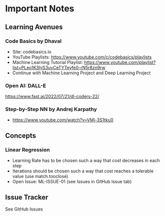 
# Important Notes


## Learning Avenues

### Code Basics by Dhaval
- Site: codebasics.io
- YouTube Playlists: https://www.youtube.com/c/codebasics/playlists
- Machine Learning Tutorial Playlist: https://www.youtube.com/playlist?list=PLeo1K3hjS3uvCeTYTeyfe0-rN5r8zn9rw
- Continue with Machine Learning Project and Deep Learning Project

### Open AI: DALL-E
https://www.fast.ai/2022/07/21/dl-coders-22/

### Step-by-Step NN by Andrej Karpathy
- https://www.youtube.com/watch?v=VMj-3S1tku0


## Concepts

### Linear Regression
- Learning Rate has to be chosen such a way that cost decreases in each step
- Iterations should be chosen such a way that cost reaches a tolerable value (use match.tooclose)
- Open Issue: ML-ISSUE-01 (see Issues in GitHub Issue tab)


## Issue Tracker

See GitHub Issues
